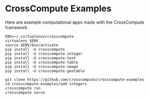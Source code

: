 CrossCompute Examples
=====================
Here are example computational apps made with the CrossCompute framework.

    ENV=~/.virtualenvs/crosscompute
    virtualenv $ENV
    source $ENV/bin/activate
    pip install -U crosscompute
    pip install -U crosscompute-integer
    pip install -U crosscompute-text
    pip install -U crosscompute-table
    pip install -U crosscompute-image
    pip install -U crosscompute-geotable

    git clone https://github.com/crosscompute/crosscompute-examples
    cd crosscompute-examples/add-integers
    crosscompute run
    crosscompute serve
